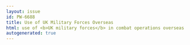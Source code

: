 ```yaml
---
layout: issue
id: PW-6688
title: Use of UK Military Forces Overseas
html: use of <b>UK military forces</b> in combat operations overseas
autogenerated: true
---
```

